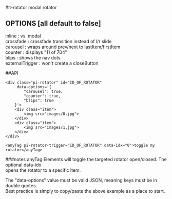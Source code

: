#π-rotator
modal rotator

## OPTIONS [all default to false]
inline          : vs. modal  
crossfade       : crossfade transition instead of l/r slide   
carousel        : wraps around prev/next to lastItem/firstItem  
counter         : displays "11 of 704"  
blips           : shows the nav dots  
externalTrigger : won't create a closeButton

##API
```
<div class="pi-rotator" id="ID_OF_ROTATOR"
     data-options='{
		"carousel": true,
		"counter": true,
		"blips": true
	}'>
	<div class="item">
		<img src="images/0.jpg">
	</div>
	<div class="item">
		<img src="images/1.jpg">
	</div>
</div>

<anyTag pi-rotator-trigger="ID_OF_ROTATOR" data-idx="0">toggle my rotator</anyTag>
```
###notes
anyTag Elements will toggle the targeted rotator open/closed. The optional data-idx  
opens the rotator to a specific item.  

The "data-options" value must be valid JSON, meaning keys must be in double quotes.  
Best practice is simply to copy/paste the above example as a place to start.  
